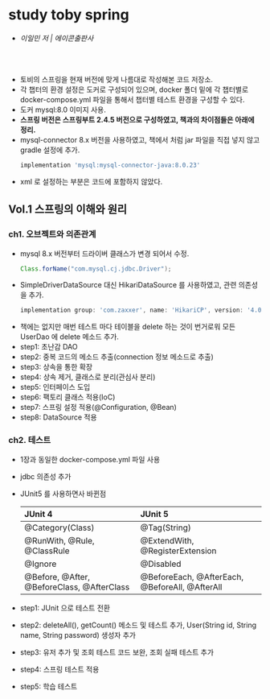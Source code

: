 # study toby spring
- *이일민 저 | 에이콘출판사*
<br>
<br>
  
  
- 토비의 스프링을 현재 버전에 맞게 나름대로 작성해본 코드 저장소.
- 각 챕터의 환경 설정은 도커로 구성되어 있으며, docker 폴더 밑에 각 챕터별로 docker-compose.yml 파일을 통해서 챕터별 테스트 환경을 구성할 수 있다.
- 도커 mysql:8.0 이미지 사용.
- **스프링 버전은 스프링부트 2.4.5 버전으로 구성하였고, 책과의 차이점들은 아래에 정리.** 
- mysql-connector 8.x 버전을 사용하였고, 책에서 처럼 jar 파일을 직접 넣지 않고 gradle 설정에 추가.
  ~~~ groovy
  implementation 'mysql:mysql-connector-java:8.0.23'
  ~~~~
- xml 로 설정하는 부분은 코드에 포함하지 않았다.

## Vol.1 스프링의 이해와 원리
### ch1. 오브젝트와 의존관계
- mysql 8.x 버전부터 드라이버 클래스가 변경 되어서 수정. 
  ~~~ java
  Class.forName("com.mysql.cj.jdbc.Driver");
  ~~~
- SimpleDriverDataSource 대신 HikariDataSource 를 사용하였고, 관련 의존성을 추가.
  ~~~ groovy
  implementation group: 'com.zaxxer', name: 'HikariCP', version: '4.0.3'
  ~~~
- 책에는 없지만 매번 테스트 마다 테이블을 delete 하는 것이 번거로워 모든 UserDao 에 delete 메소드 추가.
- step1: 초난감 DAO
- step2: 중복 코드의 메소드 추출(connection 정보 메소드로 추출)
- step3: 상속을 통한 확장
- step4: 상속 제거, 클래스로 분리(관심사 분리)
- step5: 인터페이스 도입
- step6: 팩토리 클래스 적용(IoC)
- step7: 스프링 설정 적용(@Configuration, @Bean)
- step8: DataSource 적용 

### ch2. 테스트
- 1장과 동일한 docker-compose.yml 파일 사용 
- jdbc 의존성 추가 
- JUnit5 를 사용하면사 바뀐점
  
  |JUnit 4|JUnit 5|
  |:---|:---|
  |@Category(Class)|@Tag(String)|
  |@RunWith, @Rule, @ClassRule|@ExtendWith, @RegisterExtension|
  |@Ignore|@Disabled|
  |@Before, @After, @BeforeClass, @AfterClass|@BeforeEach, @AfterEach, @BeforeAll, @AfterAll|
- step1: JUnit 으로 테스트 전환
- step2: deleteAll(), getCount() 메소드 및 테스트 추가, User(String id, String name, String password) 생성자 추가
- step3: 유저 추가 및 조회 테스트 코드 보완, 조회 실패 테스트 추가
- step4: 스프링 테스트 적용
- step5: 학습 테스트
